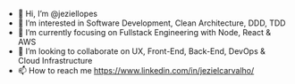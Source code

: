 - 👋 Hi, I’m @jeziellopes
- 👀 I’m interested in Software Development, Clean Architecture, DDD, TDD
- 🌱 I’m currently focusing on Fullstack Engineering with Node, React & AWS
- 💞️ I’m looking to collaborate on UX, Front-End, Back-End, DevOps & Cloud Infrastructure
- 📫 How to reach me https://www.linkedin.com/in/jezielcarvalho/

<!---
jeziellopes/jeziellopes is a ✨ special ✨ repository because its `README.md` (this file) appears on your GitHub profile.
You can click the Preview link to take a look at your changes.
--->
